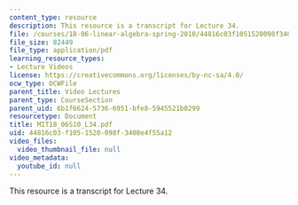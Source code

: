 ```yaml
---
content_type: resource
description: This resource is a transcript for Lecture 34.
file: /courses/18-06-linear-algebra-spring-2010/44816c03f1051520098f3408e4f55a12_MIT18_06S10_L34.pdf
file_size: 82449
file_type: application/pdf
learning_resource_types:
- Lecture Videos
license: https://creativecommons.org/licenses/by-nc-sa/4.0/
ocw_type: OCWFile
parent_title: Video Lectures
parent_type: CourseSection
parent_uid: 6b1f6624-5736-6951-bfe8-5945521b0299
resourcetype: Document
title: MIT18_06S10_L34.pdf
uid: 44816c03-f105-1520-098f-3408e4f55a12
video_files:
  video_thumbnail_file: null
video_metadata:
  youtube_id: null
---
```

This resource is a transcript for Lecture 34.